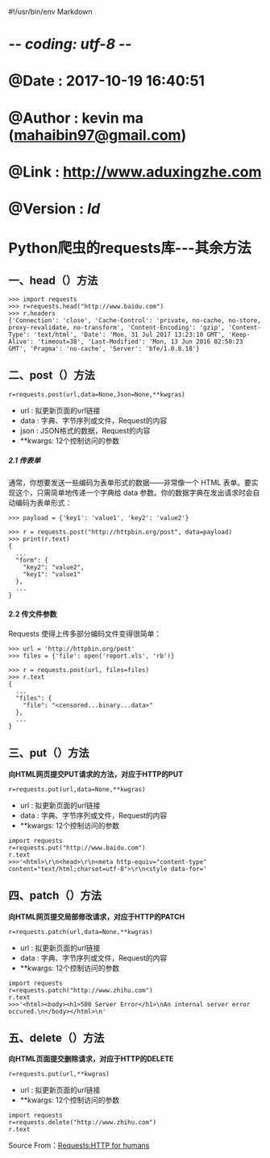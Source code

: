#!/usr/bin/env Markdown
# -*- coding: utf-8 -*-
# @Date    : 2017-10-19 16:40:51
# @Author  : kevin ma (mahaibin97@gmail.com)
# @Link    : http://www.aduxingzhe.com
# @Version : $Id$

Python爬虫的requests库---其余方法
====

## 一、head（）方法

```
>>> import requests
>>> r=requests.head("http://www.baidu.com")
>>> r.headers
{'Connection': 'close', 'Cache-Control': 'private, no-cache, no-store, proxy-revalidate, no-transform', 'Content-Encoding': 'gzip', 'Content-Type': 'text/html', 'Date': 'Mon, 31 Jul 2017 13:23:10 GMT', 'Keep-Alive': 'timeout=38', 'Last-Modified': 'Mon, 13 Jun 2016 02:50:23 GMT', 'Pragma': 'no-cache', 'Server': 'bfe/1.0.8.18'}
```

## 二、post（）方法

```
r=requests.post(url,data=None,Json=None,**kwgras)
```
- url : 拟更新页面的url链接
- data : 字典、字节序列或文件，Request的内容
- json : JSON格式的数据，Request的内容
-  **kwargs: 12个控制访问的参数

##### 2.1 传表单

通常，你想要发送一些编码为表单形式的数据——非常像一个 HTML 表单。要实现这个，只需简单地传递一个字典给 data 参数。你的数据字典在发出请求时会自动编码为表单形式：

```
>>> payload = {'key1': 'value1', 'key2': 'value2'}

>>> r = requests.post("http://httpbin.org/post", data=payload)
>>> print(r.text)
{
  ...
  "form": {
    "key2": "value2",
    "key1": "value1"
  },
  ...
}
```

#### 2.2 传文件参数

Requests 使得上传多部分编码文件变得很简单：

```
>>> url = 'http://httpbin.org/post'
>>> files = {'file': open('report.xls', 'rb')}

>>> r = requests.post(url, files=files)
>>> r.text
{
  ...
  "files": {
    "file": "<censored...binary...data>"
  },
  ...
}
```

## 三、put（）方法

**向HTML网页提交PUT请求的方法，对应于HTTP的PUT**
```
r=requests.put(url,data=None,**kwgras)
```
- url : 拟更新页面的url链接
-  data : 字典、字节序列或文件，Request的内容
- **kwargs: 12个控制访问的参数
```
import requests
r=requests.put("http://www.baidu.com")
r.text
>>>'<html>\r\n<head>\r\n<meta http-equiv="content-type" content="text/html;charset=utf-8">\r\n<style data-for='
```

## 四、patch（）方法

**向HTML网页提交局部修改请求，对应于HTTP的PATCH**

```
r=requests.patch(url,data=None,**kwgras)
```
- url : 拟更新页面的url链接
-  data : 字典、字节序列或文件，Request的内容
- **kwargs: 12个控制访问的参数
```
import requests
r=requests.patch("http://www.zhihu.com")
r.text
>>>'<html><body><h1>500 Server Error</h1>\nAn internal server error occured.\n</body></html>\n'
```

## 五、delete（）方法

**向HTML页面提交删除请求，对应于HTTP的DELETE**
```
r=requests.put(url,**kwgras)
```
- url : 拟更新页面的url链接
- **kwargs: 12个控制访问的参数
```
import requests
r=requests.delete("http://www.zhihu.com")
r.text
```


Source From：[Requests:HTTP for humans](http://docs.python-requests.org/en/master/)
